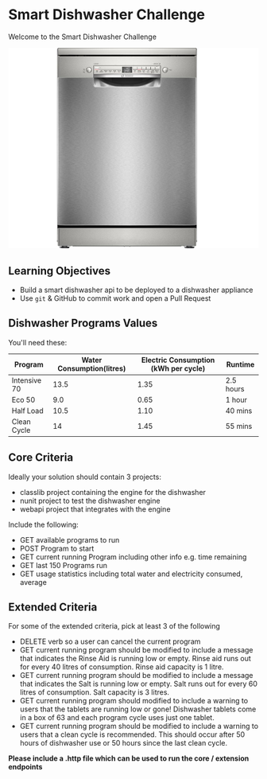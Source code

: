 # Smart Dishwasher Challenge

Welcome to the Smart Dishwasher Challenge

![](smart_dishwasher.jpg "Smart Dishwasher")

## Learning Objectives

- Build a smart dishwasher api to be deployed to a dishwasher appliance
- Use `git` & GitHub to commit work and open a Pull Request

## Dishwasher Programs Values

You'll need these:

| Program      | Water Consumption(litres) | Electric Consumption (kWh per cycle) | Runtime   |
| ------------ | ------------------------- | ------------------------------------ | --------- |
| Intensive 70 | 13.5                      | 1.35                                 | 2.5 hours |
| Eco 50       | 9.0                       | 0.65                                 | 1 hour    |
| Half Load    | 10.5                      | 1.10                                 | 40 mins   |
| Clean Cycle  | 14                        | 1.45                                 | 55 mins   |

## Core Criteria

Ideally your solution should contain 3 projects:

- classlib project containing the engine for the dishwasher
- nunit project to test the dishwasher engine
- webapi project that integrates with the engine

Include the following:

- GET available programs to run
- POST Program to start
- GET current running Program including other info e.g. time remaining
- GET last 150 Programs run
- GET usage statistics including total water and electricity consumed, average

## Extended Criteria

For some of the extended criteria, pick at least 3 of the following

- DELETE verb so a user can cancel the current program
- GET current running program should be modified to include a message that indicates the Rinse Aid is running low or empty. Rinse aid runs out for every 40 litres of consumption. Rinse aid capacity is 1 litre.
- GET current running program should be modified to include a message that indicates the Salt is running low or empty. Salt runs out for every 60 litres of consumption. Salt capacity is 3 litres.
- GET current running program should modified to include a warning to users that the tablets are running low or gone! Dishwasher tablets come in a box of 63 and each program cycle uses just one tablet.
- GET current running program should be modified to include a warning to users that a clean cycle is recommended. This should occur after 50 hours of dishwasher use or 50 hours since the last clean cycle.

**Please include a .http file which can be used to run the core / extension endpoints**
